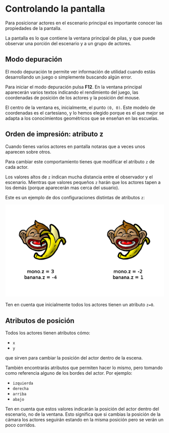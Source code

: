 # Controlando la pantalla

Para posicionar actores en el escenario
principal es importante conocer las
propiedades de la pantalla.

La pantalla es lo que contiene la ventana
principal de pilas, y que puede observar
una porción del escenario y a un grupo de actores.


## Modo depuración

El modo depuración te permite ver información
de utilidad cuando estás desarrollando un juego
o simplemente buscando algún error.

Para iniciar el modo depuración pulsa **F12**. En
la ventana principal aparecerán varios textos
indicando el rendimiento del juego, las coordenadas
de posición de los actores y la posición del
mouse.

El centro de la ventana es, inicialmente, el
punto ``(0, 0)``. Este modelo de coordenadas
es el cartesiano, y lo hemos elegido porque es
el que mejor se adapta a los conocimientos
geométricos que se enseñan en las escuelas.


## Orden de impresión: atributo z

Cuando tienes varios actores en pantalla notaras
que a veces unos aparecen sobre otros.

Para cambiar este comportamiento tienes que modificar
el atributo ``z`` de cada actor.

Los valores altos de ``z`` indican mucha distancia
entre el observador y el escenario. Mientras que
valores pequeños ``z`` harán que los actores tapen
a los demás (porque aparecerán mas cerca del
usuario).

Este es un ejemplo de dos configuraciones distintas
de atributos ``z``:

![](../imagenes/controlando_la_pantalla/atributo_z.png)

Ten en cuenta que inicialmente todos los actores
tienen un atributo ``z=0``.


## Atributos de posición

Todos los actores tienen atributos cómo:

- ``x``
- ``y``

que sirven para cambiar la posición del actor dentro de la escena.

También encontrarás atributos que permiten hacer lo mismo, pero
tomando como referencia alguno de los bordes del
actor. Por ejemplo:

- ``izquierda``
- ``derecha``
- ``arriba``
- ``abajo``

Ten en cuenta que estos valores indicarán la posición del
actor dentro del escenario, no de la ventana. Esto significa que
si cambias la posición de la cámara los actores seguirán estando
en la misma posición pero se verán un poco corridos.
